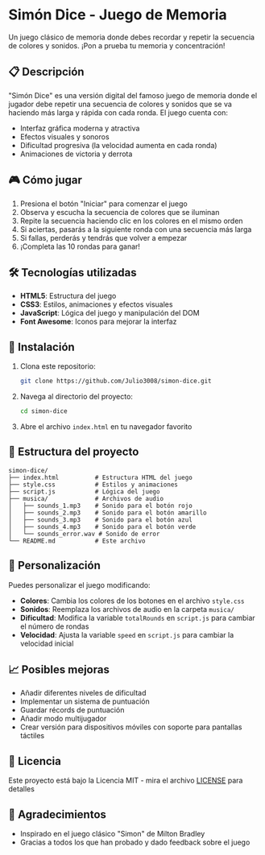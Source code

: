 # Simón Dice - Juego de Memoria

Un juego clásico de memoria donde debes recordar y repetir la secuencia de colores y sonidos. ¡Pon a prueba tu memoria y concentración!

## 📋 Descripción

"Simón Dice" es una versión digital del famoso juego de memoria donde el jugador debe repetir una secuencia de colores y sonidos que se va haciendo más larga y rápida con cada ronda. El juego cuenta con:

- Interfaz gráfica moderna y atractiva
- Efectos visuales y sonoros
- Dificultad progresiva (la velocidad aumenta en cada ronda)
- Animaciones de victoria y derrota

## 🎮 Cómo jugar

1. Presiona el botón "Iniciar" para comenzar el juego
2. Observa y escucha la secuencia de colores que se iluminan
3. Repite la secuencia haciendo clic en los colores en el mismo orden
4. Si aciertas, pasarás a la siguiente ronda con una secuencia más larga
5. Si fallas, perderás y tendrás que volver a empezar
6. ¡Completa las 10 rondas para ganar!

## 🛠️ Tecnologías utilizadas

- **HTML5**: Estructura del juego
- **CSS3**: Estilos, animaciones y efectos visuales
- **JavaScript**: Lógica del juego y manipulación del DOM
- **Font Awesome**: Iconos para mejorar la interfaz

## 🚀 Instalación

1. Clona este repositorio:

   ```bash
   git clone https://github.com/Julio3008/simon-dice.git
   ```

2. Navega al directorio del proyecto:

   ```bash
   cd simon-dice
   ```

3. Abre el archivo `index.html` en tu navegador favorito

## 📁 Estructura del proyecto

```
simon-dice/
├── index.html          # Estructura HTML del juego
├── style.css           # Estilos y animaciones
├── script.js           # Lógica del juego
├── musica/             # Archivos de audio
│   ├── sounds_1.mp3    # Sonido para el botón rojo
│   ├── sounds_2.mp3    # Sonido para el botón amarillo
│   ├── sounds_3.mp3    # Sonido para el botón azul
│   ├── sounds_4.mp3    # Sonido para el botón verde
│   └── sounds_error.wav # Sonido de error
└── README.md           # Este archivo
```

## 🔧 Personalización

Puedes personalizar el juego modificando:

- **Colores**: Cambia los colores de los botones en el archivo `style.css`
- **Sonidos**: Reemplaza los archivos de audio en la carpeta `musica/`
- **Dificultad**: Modifica la variable `totalRounds` en `script.js` para cambiar el número de rondas
- **Velocidad**: Ajusta la variable `speed` en `script.js` para cambiar la velocidad inicial

## 📈 Posibles mejoras

- Añadir diferentes niveles de dificultad
- Implementar un sistema de puntuación
- Guardar récords de puntuación
- Añadir modo multijugador
- Crear versión para dispositivos móviles con soporte para pantallas táctiles

## 📄 Licencia

Este proyecto está bajo la Licencia MIT - mira el archivo [LICENSE](LICENSE) para detalles

## 🎁 Agradecimientos

- Inspirado en el juego clásico "Simon" de Milton Bradley
- Gracias a todos los que han probado y dado feedback sobre el juego
